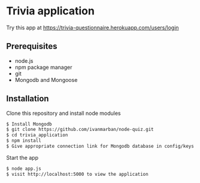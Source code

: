 # Trivia application

Try this app at https://trivia-questionnaire.herokuapp.com/users/login

## Prerequisites

- node.js
- npm package manager
- git
- Mongodb and Mongoose

## Installation

Clone this repository and install node modules

```sh
$ Install Mongodb
$ git clone https://github.com/ivanmarban/node-quiz.git
$ cd trivia_application
$ npm install
$ Give appropriate connection link for Mongodb database in config/keys.js
```

Start the app

```sh
$ node app.js
$ visit http://localhost:5000 to view the application
```
